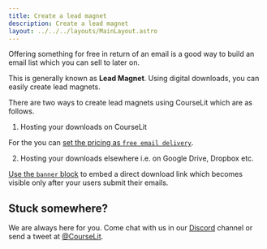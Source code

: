 ```yaml
---
title: Create a lead magnet
description: Create a lead magnet
layout: ../../../layouts/MainLayout.astro
---
```


Offering something for free in return of an email is a good way to build an email list which you can sell to later on.

This is generally known as **Lead Magnet**. Using digital downloads, you can easily create lead magnets.

There are two ways to create lead magnets using CourseLit which are as follows.

1. Hosting your downloads on CourseLit

For the you can [set the pricing as `free email delivery`](/en/downloads/set-a-price#set-up-free-email-delivery).

2. Hosting your downloads elsewhere i.e. on Google Drive, Dropbox etc.

[Use the `banner` block](/en/pages/banner#creating-a-lead-magnet) to embed a direct download link which becomes visible only after your users submit their emails.

## Stuck somewhere?

We are always here for you. Come chat with us in our <a href="https://discord.com/invite/GR4bQsN" target="_blank">Discord</a> channel or send a tweet at <a href="https://twitter.com/courselit" target="_blank">@CourseLit</a>.
